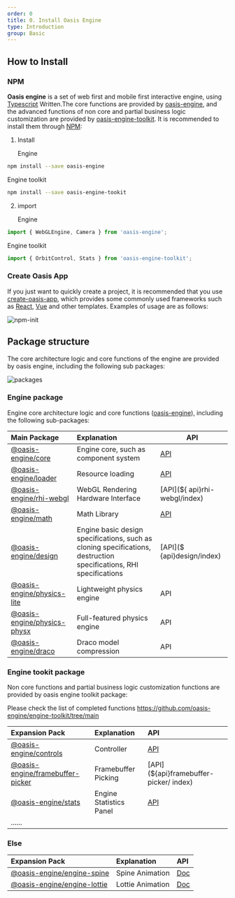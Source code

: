 ```yaml
---
order: 0
title: 0. Install Oasis Engine
type: Introduction
group: Basic
---
```


## How to Install

### NPM

**Oasis engine** is a set of web first and mobile first interactive engine, using [Typescript](https://www.typescriptlang.org/) Written.The core functions are provided by [oasis-engine](https://www.npmjs.com/package/oasis-engine), and the advanced functions of non core and partial business logic customization are provided by [oasis-engine-toolkit](https://github.com/oasis-engine/engine-toolkit). It is recommended to install them through [NPM](https://docs.npmjs.com/):

1. Install 

   Engine

```bash
npm install --save oasis-engine
```

Engine toolkit

```bash
npm install --save oasis-engine-tookit
```



2. import 

   Engine

```typescript
import { WebGLEngine, Camera } from 'oasis-engine';
```

Engine toolkit

```typescript
import { OrbitControl, Stats } from 'oasis-engine-toolkit';
```



### Create Oasis App

If you just want to quickly create a project, it is recommended that you use [create-oasis-app](https://github.com/oasis-engine/create-oasis-app), which provides some commonly used frameworks such as [ React](https://reactjs.org/), [Vue](https://vuejs.org/) and other templates. Examples of usage are as follows:

![npm-init](https://gw.alipayobjects.com/zos/OasisHub/b5bdc167-1d83-48a1-b826-bee43c2f1264/npm-init.gif)


## Package structure

The core architecture logic and core functions of the engine are provided by oasis engine, including the following sub packages:

![packages](https://gw.alipayobjects.com/mdn/rms_7c464e/afts/img/A*oqRcS6cRNP8AAAAAAAAAAAAAARQnAQ)

### Engine package
Engine core architecture logic and core functions ([oasis-engine](https://www.npmjs.com/package/oasis-engine)), including the following sub-packages:

|Main Package|Explanation|API|
|:--|:--|--|
|[@oasis-engine/core](https://www.npmjs.com/package/@oasis-engine/core)| Engine core, such as component system |[API](${api}core/index)|
|[@oasis-engine/loader](https://www.npmjs.com/package/@oasis-engine/loader)| Resource loading |[API](${api}loader/index)|
|[@oasis-engine/rhi-webgl](https://www.npmjs.com/package/@oasis-engine/rhi-webgl)| WebGL Rendering Hardware Interface|[API](${ api}rhi-webgl/index)|
|[@oasis-engine/math](https://www.npmjs.com/package/@oasis-engine/math)| Math Library |[API](${api}math/index)|
|[@oasis-engine/design](https://www.npmjs.com/package/@oasis-engine/design)| Engine basic design specifications, such as cloning specifications, destruction specifications, RHI specifications|[API]($ {api}design/index)|
|[@oasis-engine/physics-lite](https://www.npmjs.com/package/@oasis-engine/physics-lite)| Lightweight physics engine |API|
|[@oasis-engine/physics-physx](https://www.npmjs.com/package/@oasis-engine/physics-physx)| Full-featured physics engine |API|
|[@oasis-engine/draco](https://www.npmjs.com/package/@oasis-engine/draco)| Draco model compression |API|



### Engine tookit package

Non core functions and partial business logic customization functions are provided by oasis engine toolkit package:

Please check the list of completed functions https://github.com/oasis-engine/engine-toolkit/tree/main

|Expansion Pack|Explanation|API|
|:--|:--|:--|
|[@oasis-engine/controls](https://www.npmjs.com/package/@oasis-engine/controls)| Controller |[API](${api}controls/index)|
|[@oasis-engine/framebuffer-picker](https://www.npmjs.com/package/@oasis-engine/framebuffer-picker)| Framebuffer Picking|[API](${api}framebuffer-picker/ index)|
|[@oasis-engine/stats](https://www.npmjs.com/package/@oasis-engine/stats)| Engine Statistics Panel |[API](${api}stats/index)|
|......|  ||



### Else

| Expansion Pack                                               | Explanation      | API                  |
| :----------------------------------------------------------- | :--------------- | :------------------- |
| [@oasis-engine/engine-spine](https://www.npmjs.com/package/@oasis-engine/engine-spine) | Spine Animation  | [Doc](${docs}spine)  |
| [@oasis-engine/engine-lottie](https://www.npmjs.com/package/@oasis-engine/lottie) | Lottie Animation | [Doc](${docs}lottie) |